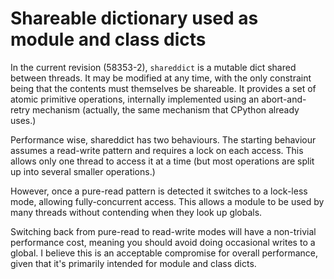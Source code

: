 # Shareable dictionary used as module and class dicts

In the current revision (58353-2), `shareddict` is a mutable dict shared between threads. It may be modified at any time, with the only constraint being that the contents must themselves be shareable. It provides a set of atomic primitive operations, internally implemented using an abort-and-retry mechanism (actually, the same mechanism that CPython already uses.)

Performance wise, shareddict has two behaviours. The starting behaviour assumes a read-write pattern and requires a lock on each access. This allows only one thread to access it at a time (but most operations are split up into several smaller operations.)

However, once a pure-read pattern is detected it switches to a lock-less mode, allowing fully-concurrent access. This allows a module to be used by many threads without contending when they look up globals.

Switching back from pure-read to read-write modes will have a non-trivial performance cost, meaning you should avoid doing occasional writes to a global. I believe this is an acceptable compromise for overall performance, given that it's primarily intended for module and class dicts.